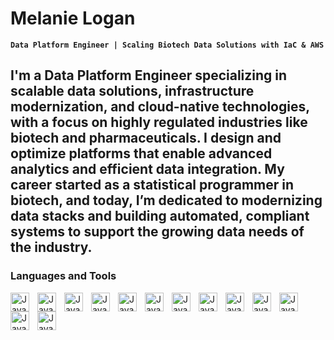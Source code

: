 # Melanie Logan

**`Data Platform Engineer | Scaling Biotech Data Solutions with IaC & AWS`**

I'm a Data Platform Engineer specializing in scalable data solutions, infrastructure modernization, and cloud-native technologies, with a focus on highly regulated industries like biotech and pharmaceuticals. I design and optimize platforms that enable advanced analytics and efficient data integration. My career started as a statistical programmer in biotech, and today, I’m dedicated to modernizing data stacks and building automated, compliant systems to support the growing data needs of the industry.
------

### Languages and Tools

<img align="left" alt="Java" width="30px" style="padding-right:10px;" src="https://cdn.jsdelivr.net/gh/devicons/devicon@latest/icons/vscode/vscode-original.svg" />
<img align="left" alt="Java" width="30px" style="padding-right:10px;" src="https://cdn.jsdelivr.net/gh/devicons/devicon@latest/icons/python/python-original.svg" />
<img align="left" alt="Java" width="30px" style="padding-right:10px;" src="https://cdn.jsdelivr.net/gh/devicons/devicon@latest/icons/mysql/mysql-original.svg" />      
<img align="left" alt="Java" width="30px" style="padding-right:10px;" src="https://cdn.jsdelivr.net/gh/devicons/devicon@latest/icons/amazonwebservices/amazonwebservices-plain-wordmark.svg" />
<img align="left" alt="Java" width="30px" style="padding-right:10px;" src="https://cdn.jsdelivr.net/gh/devicons/devicon@latest/icons/terraform/terraform-original.svg" />
<img align="left" alt="Java" width="30px" style="padding-right:10px;" src="https://cdn.jsdelivr.net/gh/devicons/devicon@latest/icons/ansible/ansible-original.svg" />
<img align="left" alt="Java" width="30px" style="padding-right:10px;" src="https://cdn.jsdelivr.net/gh/devicons/devicon@latest/icons/apacheairflow/apacheairflow-original.svg" />
<img align="left" alt="Java" width="30px" style="padding-right:10px;" src="https://cdn.jsdelivr.net/gh/devicons/devicon@latest/icons/docker/docker-original.svg" />
<img align="left" alt="Java" width="30px" style="padding-right:10px;" src="https://cdn.jsdelivr.net/gh/devicons/devicon@latest/icons/apache/apache-original.svg" />
<img align="left" alt="Java" width="30px" style="padding-right:10px;" src="https://cdn.jsdelivr.net/gh/devicons/devicon@latest/icons/hadoop/hadoop-original.svg" />
<img align="left" alt="Java" width="30px" style="padding-right:10px;" src="https://cdn.jsdelivr.net/gh/devicons/devicon@latest/icons/apachespark/apachespark-original.svg" />
<img align="left" alt="Java" width="30px" style="padding-right:10px;" src="https://cdn.jsdelivr.net/gh/devicons/devicon@latest/icons/git/git-original.svg" />  
<img align="left" alt="Java" width="30px" style="padding-right:10px;" src="https://cdn.jsdelivr.net/gh/devicons/devicon@latest/icons/github/github-original.svg" />
<br />

<!--
**mlogan914/mlogan914** is a ✨ _special_ ✨ repository because its `README.md` (this file) appears on your GitHub profile.

Here are some ideas to get you started:

- 🔭 I’m currently working on ...
- 🌱 I’m currently learning ...
- 👯 I’m looking to collaborate on ...
- 🤔 I’m looking for help with ...
- 💬 Ask me about ...
- 📫 How to reach me: ...
- 😄 Pronouns: ...
- ⚡ Fun fact: ...
-->
